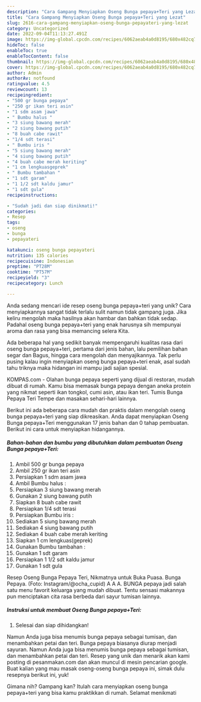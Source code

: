 ```yaml
---
description: "Cara Gampang Menyiapkan Oseng Bunga pepaya+Teri yang Lezat"
title: "Cara Gampang Menyiapkan Oseng Bunga pepaya+Teri yang Lezat"
slug: 2616-cara-gampang-menyiapkan-oseng-bunga-pepayateri-yang-lezat
category: Uncategorized
date: 2022-09-04T11:13:27.491Z
image: https://img-global.cpcdn.com/recipes/6062aeab4a0d8195/680x482cq70/oseng-bunga-pepayateri-foto-resep-utama.jpg
hideToc: false
enableToc: true
enableTocContent: false
thumbnail: https://img-global.cpcdn.com/recipes/6062aeab4a0d8195/680x482cq70/oseng-bunga-pepayateri-foto-resep-utama.jpg
cover: https://img-global.cpcdn.com/recipes/6062aeab4a0d8195/680x482cq70/oseng-bunga-pepayateri-foto-resep-utama.jpg
author: Admin
authorAv: notfound
ratingvalue: 4.5
reviewcount: 13
recipeingredient:
- "500 gr bunga pepaya"
- "250 gr ikan teri asin"
- "1 sdm asam jawa"
- " Bumbu halus "
- "3 siung bawang merah"
- "2 siung bawang putih"
- "8 buah cabe rawit"
- "1/4 sdt terasi"
- " Bumbu iris "
- "5 siung bawang merah"
- "4 siung bawang putih"
- "4 buah cabe merah keriting"
- "1 cm lengkuasgeprek"
- " Bumbu tambahan "
- "1 sdt garam"
- "1 1/2 sdt kaldu jamur"
- "1 sdt gula"
recipeinstructions:

- "Sudah jadi dan siap dinikmati!"
categories:
- Resep
tags:
- oseng
- bunga
- pepayateri

katakunci: oseng bunga pepayateri 
nutrition: 135 calories
recipecuisine: Indonesian
preptime: "PT28M"
cooktime: "PT57M"
recipeyield: "3"
recipecategory: Lunch

---
```





Anda sedang mencari ide resep oseng bunga pepaya+teri yang unik? Cara menyiapkannya sangat tidak terlalu sulit namun tidak gampang juga. Jika keliru mengolah maka hasilnya akan hambar dan bahkan tidak sedap. Padahal oseng bunga pepaya+teri yang enak harusnya sih mempunyai aroma dan rasa yang bisa memancing selera Kita.





Ada beberapa hal yang sedikit banyak mempengaruhi kualitas rasa dari oseng bunga pepaya+teri, pertama dari jenis bahan, lalu pemilihan bahan segar dan Bagus, hingga cara mengolah dan menyajikannya. Tak perlu pusing kalau ingin menyiapkan oseng bunga pepaya+teri enak,      asal sudah tahu triknya maka hidangan ini mampu jadi sajian spesial.














KOMPAS.com - Olahan bunga pepaya seperti yang dijual di restoran, mudah dibuat di rumah. Kamu bisa memasak bunga pepaya dengan aneka protein yang nikmat seperti ikan tongkol, cumi asin, atau ikan teri. Tumis Bunga Pepaya Teri Tempe dan masakan sehari-hari lainnya.






Berikut ini ada beberapa cara mudah dan praktis dalam mengolah oseng bunga pepaya+teri yang siap dikreasikan. Anda dapat menyiapkan Oseng Bunga pepaya+Teri menggunakan 17 jenis bahan dan 0 tahap pembuatan. Berikut ini cara untuk menyiapkan hidangannya.

<!--inarticleads1-->

##### Bahan-bahan dan bumbu yang dibutuhkan dalam pembuatan Oseng Bunga pepaya+Teri:

1. Ambil 500 gr bunga pepaya
1. Ambil 250 gr ikan teri asin
1. Persiapkan 1 sdm asam jawa
1. Ambil  Bumbu halus :
1. Persiapkan 3 siung bawang merah
1. Gunakan 2 siung bawang putih
1. Siapkan 8 buah cabe rawit
1. Persiapkan 1/4 sdt terasi
1. Persiapkan  Bumbu iris :
1. Sediakan 5 siung bawang merah
1. Sediakan 4 siung bawang putih
1. Sediakan 4 buah cabe merah keriting
1. Siapkan 1 cm lengkuas(geprek)
1. Gunakan  Bumbu tambahan :
1. Gunakan 1 sdt garam
1. Persiapkan 1 1/2 sdt kaldu jamur
1. Gunakan 1 sdt gula


Resep Oseng Bunga Pepaya Teri, Nikmatnya untuk Buka Puasa. Bunga Pepaya. (Foto: Instagram/@ocha_cupid) A A A. BUNGA pepaya jadi salah satu menu favorit keluarga yang mudah dibuat. Tentu sensasi makannya pun menciptakan cita rasa berbeda dari sayur tumisan lainnya. 

<!--inarticleads2-->

##### Instruksi untuk membuat Oseng Bunga pepaya+Teri:


1. Selesai dan siap dihidangkan!

Namun Anda juga bisa menumis bunga pepaya sebagai tumisan, dan menambahkan petai dan teri. Bunga pepaya biasanya diurap menjadi sayuran. Namun Anda juga bisa menumis bunga pepaya sebagai tumisan, dan menambahkan petai dan teri. Resep yang unik dan menarik akan kami posting di pesanmakan.com dan akan muncul di mesin pencarian google. Buat kalian yang mau masak oseng-oseng bunga pepaya ini, simak dulu resepnya berikut ini, yuk! 

Gimana nih? Gampang kan? Itulah cara menyiapkan oseng bunga pepaya+teri yang bisa kamu praktikkan di rumah. Selamat menikmati
